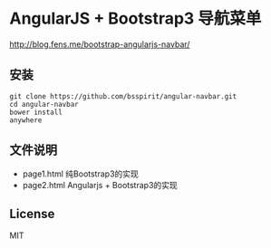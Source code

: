 AngularJS + Bootstrap3 导航菜单
=============================

http://blog.fens.me/bootstrap-angularjs-navbar/

## 安装

```{bash}
git clone https://github.com/bsspirit/angular-navbar.git
cd angular-navbar
bower install
anywhere
```

## 文件说明

+ page1.html 纯Bootstrap3的实现
+ page2.html Angularjs + Bootstrap3的实现

## License

MIT
